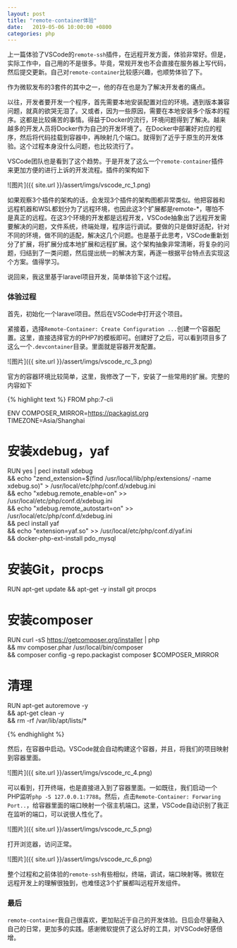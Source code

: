 ```yaml
---
layout: post
title: "remote-container体验"
date:   2019-05-06 10:00:00 +0800
categories: php 
---
```


上一篇体验了VSCode的`remote-ssh`插件，在远程开发方面，体验非常好。但是，实际工作中，自己用的不是很多。毕竟，常规开发也不会直接在服务器上写代码，然后提交更新。自己对`remote-container`比较感兴趣，也顺势体验了下。

作为微软发布的3套件的其中之一，他的存在也是为了解决开发者的痛点。

以往，开发者要开发一个程序，首先需要本地安装配置对应的环境。遇到版本兼容问题，就真的欲哭无泪了。又或者，因为一些原因，需要在本地安装多个版本的程序。这都是比较痛苦的事情。得益于Docker的流行，环境问题得到了解决。越来越多的开发人员将Docker作为自己的开发环境了。在Docker中部署好对应的程序，然后将代码挂载到容器中，再映射几个端口。就得到了近乎于原生的开发体验。这个过程本身没什么问题，也比较流行了。

VSCode团队也是看到了这个趋势。于是开发了这么一个`remote-container`插件来更加方便的进行上诉的开发流程。插件的架构如下

![图片]({{ site.url }}/assert/imgs/vscode_rc_1.png)

如果观察3个插件的架构的话，会发现3个插件的架构图都非常类似。他把容器和远程机器和WSL都划分为了远程环境，也因此这3个扩展都是remote-*，哪怕不是真正的远程。在这3个环境的开发都是远程开发，VSCode抽象出了远程开发需要解决的问题，文件系统，终端处理，程序运行调试。要做的只是做好适配，针对不同的环境，做不同的适配，解决这几个问题。也是基于此思考，VSCode重新划分了扩展，将扩展分成本地扩展和远程扩展。这个架构抽象非常清晰，将复杂的问题，归结到了一类问题，然后提出统一的解决方案，再逐一根据平台特点去实现这个方案。值得学习。

说回来，我这里基于laravel项目开发，简单体验下这个过程。

### 体验过程

首先，初始化一个laravel项目。然后在VSCode中打开这个项目。

紧接着，选择`Remote-Container: Create Configuration ...`创建一个容器配置。这里，直接选择官方的PHP7的模板即可。创建好了之后，可以看到项目多了这么一个`.devcontainer`目录。里面就是容器开发配置。

![图片]({{ site.url }}/assert/imgs/vscode_rc_3.png)

官方的容器环境比较简单，这里，我修改了一下，安装了一些常用的扩展。完整的内容如下

{% highlight text %}
FROM php:7-cli

ENV COMPOSER_MIRROR=https://packagist.org \
    TIMEZONE=Asia/Shanghai

# 安装xdebug，yaf
RUN yes | pecl install xdebug \
	&& echo "zend_extension=$(find /usr/local/lib/php/extensions/ -name xdebug.so)" > /usr/local/etc/php/conf.d/xdebug.ini \
	&& echo "xdebug.remote_enable=on" >> /usr/local/etc/php/conf.d/xdebug.ini \
	&& echo "xdebug.remote_autostart=on" >> /usr/local/etc/php/conf.d/xdebug.ini \
	&& pecl install yaf \
	&& echo "extension=yaf.so" >> /usr/local/etc/php/conf.d/yaf.ini \
	&& docker-php-ext-install pdo_mysql 

# 安装Git，procps
RUN apt-get update && apt-get -y install git procps

# 安装composer
RUN curl -sS https://getcomposer.org/installer | php \
	&& mv composer.phar /usr/local/bin/composer \
	&& composer config -g repo.packagist composer $COMPOSER_MIRROR

# 清理
RUN apt-get autoremove -y \
    && apt-get clean -y \
    && rm -rf /var/lib/apt/lists/*
	
{% endhighlight %}

然后，在容器中启动。VSCode就会自动构建这个容器，并且，将我们的项目映射到容器里面。

![图片]({{ site.url }}/assert/imgs/vscode_rc_4.png)

可以看到，打开终端，也是直接进入到了容器里面。一如既往，我们启动一个PHP监听`php -S 127.0.0.1:7788`。然后，点击`Remote-Container: Forwaring Port..`，给容器里面的端口映射一个宿主机端口。这里，VSCode自动识别了我正在监听的端口，可以说很人性化了。

![图片]({{ site.url }}/assert/imgs/vscode_rc_5.png)

打开浏览器，访问正常。

![图片]({{ site.url }}/assert/imgs/vscode_rc_6.png)

整个过程和之前体验的`remote-ssh`有些相似，终端，调试，端口映射等。微软在远程开发上的理解很独到，也难怪这3个扩展都叫远程开发组件。

### 最后

`remote-container`我自己很喜欢，更加贴近于自己的开发体验。日后会尽量融入自己的日常，更加多的实践。感谢微软提供了这么好的工具，对VSCode好感倍增。
